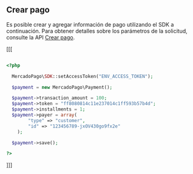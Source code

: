 ## Crear pago

Es posible crear y agregar información de pago utilizando el SDK a continuación. Para obtener detalles sobre los parámetros de la solicitud, consulte la API [Crear pago](https://www.mercadopago[FAKER][URL][DOMAIN]/developers/es/reference/payments/_payments/post).

[[[
```php

<?php

  MercadoPago\SDK::setAccessToken("ENV_ACCESS_TOKEN");

  $payment = new MercadoPago\Payment();

  $payment->transaction_amount = 100;
  $payment->token = "ff8080814c11e237014c1ff593b57b4d";
  $payment->installments = 1;
  $payment->payer = array(
        "type" => "customer",
        "id" => "123456789-jxOV430go9fx2e"
    );

  $payment->save();

?>

```
]]]